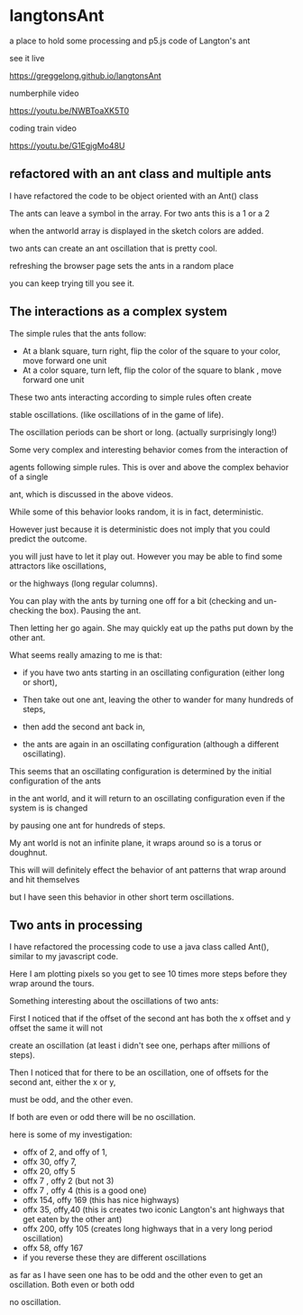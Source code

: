 # langtonsAnt
a place to hold some processing and p5.js code of Langton's ant

see it live

https://greggelong.github.io/langtonsAnt


numberphile video

https://youtu.be/NWBToaXK5T0

coding train video

https://youtu.be/G1EgjgMo48U

## refactored with an ant class and multiple ants


I have refactored the code to be object oriented with an Ant() class

The ants can leave a symbol in the array.  For two ants this is a 1 or a 2

when the antworld array is displayed in the sketch colors are added.

two ants can create an ant oscillation that is pretty cool.

refreshing the browser page sets the ants in a random place

you can keep trying till you see it.


## The interactions as a complex system

The simple rules that the ants follow:
- At a blank square, turn right, flip the color of the square to your color, move forward one unit
- At a color square, turn left, flip the color of the square to blank , move forward one unit

These two ants interacting according to simple rules often create

stable oscillations. (like oscillations of in the game of life).

The oscillation periods can be short or long. (actually surprisingly long!)

Some very complex and interesting behavior comes from the interaction of

agents following simple rules. This is over and above the complex behavior of a single

ant, which is discussed in the above videos.

While some of this behavior looks random, it is in fact, deterministic.

However just because it is deterministic does not imply that you could predict the outcome.

you will just have to let it play out.  However you may be able to find some attractors like oscillations,

or the highways (long regular columns).

You can play with the ants by turning one off for a bit (checking and un-checking the box). Pausing the ant.

Then letting her go again.  She may quickly eat up the paths put down by the other ant.

What seems really amazing to me is that:

 - if you have two ants starting in an oscillating configuration (either long or short),

 - Then take out one ant, leaving the other to wander for many hundreds of steps,

 - then add the second ant back in, 

 - the ants are again in an oscillating configuration (although a different oscillating). 

 This seems that an oscillating configuration is determined by the initial configuration of the ants

 in the ant world, and it will return to an oscillating configuration even if the system is is changed

 by pausing one ant for hundreds of steps.  

 My ant world is not an infinite plane, it wraps around so is a torus or doughnut.

 This will will definitely effect the behavior of ant patterns that wrap around and hit themselves

 but I have seen this behavior in other short term oscillations.


 ## Two ants in processing 

 I have refactored the processing code to use a java class called Ant(), similar to my javascript code.

 Here I am plotting pixels so you get to see 10 times more steps before they wrap around the tours.

 Something interesting about the oscillations of two ants:

 First I noticed that if the offset of the second ant has both the x offset and y offset the same it will not 

 create an oscillation (at least i didn't see one, perhaps after millions of steps).
 
 Then I noticed that for there to be an oscillation, one of offsets for the second ant, either the x or y,

 must be odd, and the other even.  

 If both are even or odd there will be no oscillation.  

 here is some of my investigation:

 - offx of 2, and offy of 1, 
 - offx 30, offy 7,
 - offx 20, offy 5
 - offx 7 , offy 2 (but not 3)
 - offx 7 , offy 4 (this is a good one)
 - offx 154, offy 169 (this has nice highways)
 - offx 35, offy,40 (this is creates two iconic Langton's ant highways that get eaten by the other ant)
 - offx 200, offy 105 (creates long highways that in a very long period oscillation)
 - offx 58, offy 167
 - if you reverse these they are different oscillations

 as far as I have seen one has to be odd and the other even to get an oscillation. Both even or both odd 

 no oscillation.     






